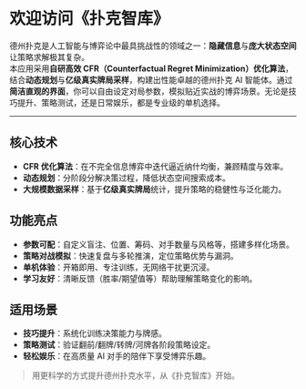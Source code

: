 # 欢迎访问《扑克智库》

德州扑克是人工智能与博弈论中最具挑战性的领域之一：**隐藏信息**与**庞大状态空间**让策略求解极其复杂。  
本应用采用**自研高效 CFR（Counterfactual Regret Minimization）优化算法**，结合**动态规划**与**亿级真实牌局采样**，构建出性能卓越的德州扑克 AI 智能体。通过**简洁直观的界面**，你可以自由设定对局参数，模拟贴近实战的博弈场景。无论是技巧提升、策略测试，还是日常娱乐，都是专业级的单机选择。

---

## 核心技术
- **CFR 优化算法**：在不完全信息博弈中迭代逼近纳什均衡，兼顾精度与效率。
- **动态规划**：分阶段分解决策过程，降低状态空间搜索成本。  
- **大规模数据采样**：基于**亿级真实牌局**统计，提升策略的稳健性与泛化能力。

## 功能亮点
- **参数可配**：自定义盲注、位置、筹码、对手数量与风格等，搭建多样化场景。  
- **策略对战模拟**：快速复盘与多轮推演，定位策略优势与漏洞。  
- **单机体验**：开箱即用、专注训练，无网络干扰更沉浸。  
- **学习友好**：清晰反馈（胜率/期望值等）帮助理解策略变化的影响。

## 适用场景
- **技巧提升**：系统化训练决策能力与牌感。  
- **策略测试**：验证翻前/翻牌/转牌/河牌各阶段策略设定。  
- **轻松娱乐**：在高质量 AI 对手的陪伴下享受博弈乐趣。

> 用更科学的方式提升德州扑克水平，从《扑克智库》开始。
